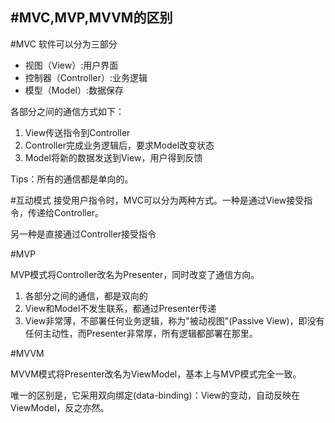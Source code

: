 #MVC,MVP,MVVM的区别
---


#MVC
软件可以分为三部分

* 视图（View）:用户界面
* 控制器（Controller）:业务逻辑
* 模型（Model）:数据保存

各部分之间的通信方式如下：

1. View传送指令到Controller
2. Controller完成业务逻辑后，要求Model改变状态
3. Model将新的数据发送到View，用户得到反馈

Tips：所有的通信都是单向的。

#互动模式
接受用户指令时，MVC可以分为两种方式。一种是通过View接受指令，传递给Controller。

另一种是直接通过Controller接受指令


#MVP

MVP模式将Controller改名为Presenter，同时改变了通信方向。

1. 各部分之间的通信，都是双向的
2. View和Model不发生联系，都通过Presenter传递
3. View非常薄，不部署任何业务逻辑，称为"被动视图"(Passive View)，即没有任何主动性，而Presenter非常厚，所有逻辑都部署在那里。


#MVVM

MVVM模式将Presenter改名为ViewModel，基本上与MVP模式完全一致。

唯一的区别是，它采用双向绑定(data-binding)：View的变动，自动反映在ViewModel，反之亦然。





